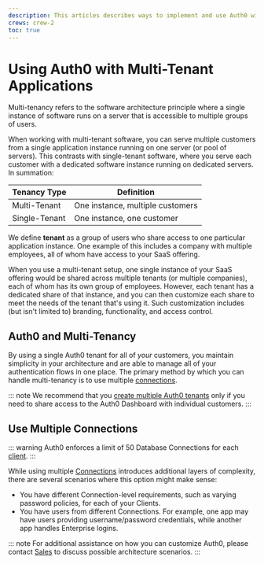 ```yaml
---
description: This articles describes ways to implement and use Auth0 with multi-tenancy.
crews: crew-2
toc: true
---
```

# Using Auth0 with Multi-Tenant Applications

Multi-tenancy refers to the software architecture principle where a single instance of software runs on a server that is accessible to multiple groups of users.

When working with multi-tenant software, you can serve multiple customers from a single application instance running on one server (or pool of servers). This contrasts with single-tenant software, where you serve each customer with a dedicated software instance running on dedicated servers. In summation:

| Tenancy Type | Definition |
| - | - |
| Multi-Tenant | One instance, multiple customers |
| Single-Tenant | One instance, one customer |

We define **tenant** as a group of users who share access to one particular application instance. One example of this includes a company with multiple employees, all of whom have access to your SaaS offering. 

When you use a multi-tenant setup, one single instance of your SaaS offering would be shared across multiple tenants (or multiple companies), each of whom has its own group of employees. However, each tenant has a dedicated share of that instance, and you can then customize each share to meet the needs of the tenant that's using it. Such customization includes (but isn't limited to) branding, functionality, and access control.

## Auth0 and Multi-Tenancy

By using a single Auth0 tenant for all of *your* customers, you maintain simplicity in your architecture and are able to manage all of your authentication flows in one place. The primary method by which you can handle multi-tenancy is to use multiple [connections](identityproviders). 

::: note
We recommend that you [create multiple Auth0 tenants](https://github.com/auth0/auth0-multitenant-spa-api-sample) only if you need to share access to the Auth0 Dashboard with individual customers.
:::

## Use Multiple Connections

::: warning
Auth0 enforces a limit of 50 Database Connections for each [client](/clients).
:::

While using multiple [Connections](/identityproviders) introduces additional layers of complexity, there are several scenarios where this option might make sense:

* You have different Connection-level requirements, such as varying password policies, for each of your Clients.
* You have users from different Connections. For example, one app may have users providing username/password credentials, while another app handles Enterprise logins.

::: note
For additional assistance on how you can customize Auth0, please contact [Sales](https://auth0.com/?contact=true) to discuss possible architecture scenarios.
:::

